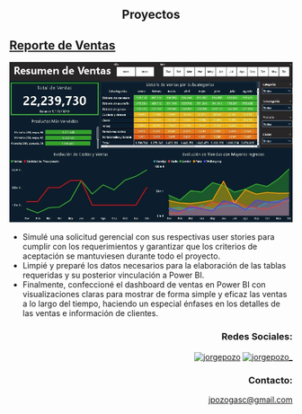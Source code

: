 

<h2 align="center">Proyectos</h2>


## [Reporte de Ventas](https://github.com/JorgeAnalyst/1) 
![](/imagen/Ventas3.jpg)
* Simulé una solicitud gerencial con sus respectivas user stories para cumplir con los requerimientos y garantizar que los criterios de aceptación se mantuviesen durante todo el proyecto.
* Limpié y preparé los datos necesarios para la elaboración de las tablas requeridas y su posterior vinculación a Power BI.
* Finalmente, confeccioné el dashboard de ventas en Power BI con visualizaciones claras para mostrar de forma simple y eficaz las ventas a lo largo del tiempo, haciendo un especial énfases en los detalles de las ventas e información de clientes.



<h3 align="right">Redes Sociales:</h3>
<p align="right">
<a href="https://linkedin.com/in/jorgepozo" target="blank"><img align="center" src="https://raw.githubusercontent.com/rahuldkjain/github-profile-readme-generator/master/src/images/icons/Social/linked-in-alt.svg" alt="jorgepozo" height="30" width="40" /></a>
<a href="https://instagram.com/jorgepozo_" target="blank"><img align="center" src="https://raw.githubusercontent.com/rahuldkjain/github-profile-readme-generator/master/src/images/icons/Social/instagram.svg" alt="jorgepozo_" height="30" width="40" /></a>
</p>

<h3 align="right">Contacto:</h3>
<p align="right">
<a href="mailto:jpozogasc@gmail.com">jpozogasc@gmail.com</a>
</p>
